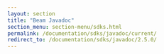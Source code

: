 ```yaml
---
layout: section
title: "Beam Javadoc"
section_menu: section-menu/sdks.html
permalink: /documentation/sdks/javadoc/current/
redirect_to: /documentation/sdks/javadoc/2.5.0/
---
```

<!--
Licensed under the Apache License, Version 2.0 (the "License");
you may not use this file except in compliance with the License.
You may obtain a copy of the License at

http://www.apache.org/licenses/LICENSE-2.0

Unless required by applicable law or agreed to in writing, software
distributed under the License is distributed on an "AS IS" BASIS,
WITHOUT WARRANTIES OR CONDITIONS OF ANY KIND, either express or implied.
See the License for the specific language governing permissions and
limitations under the License.
-->
